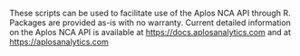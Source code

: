 These scripts can be used to facilitate use of the Aplos NCA API through R.
Packages are provided as-is with no warranty.
Current detailed information on the Aplos NCA API is available at https://docs.aplosanalytics.com and at https://aplosanalytics.com
